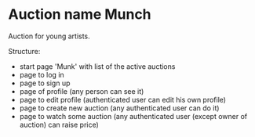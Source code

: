 # Auction name Munch
Auction for young artists.

Structure:
* start page 'Munk' with list of the active auctions
* page to log in
* page to sign up
* page of profile (any person can see it)
* page to edit profile (authenticated user can edit his own profile)
* page to create new auction (any authenticated user can do it)
* page to watch some auction (any authenticated user (except owner of auction) 
can raise price)
